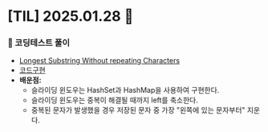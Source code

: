 # [TIL] 2025.01.28 📘

### 📝 코딩테스트 풀이
- [Longest Substring Without repeating Characters](https://leetcode.com/problems/longest-substring-without-repeating-characters/description/)
- [코드구현](https://github.com/no-cy/TIL/blob/main/study/coding-test/java/Level2/3.%20Longest%20Substring%20Without%20Repeating%20Characters.java)
- **배운점:**
  - 슬라이딩 윈도우는 HashSet과 HashMap을 사용하여 구현한다.
  - 슬라이딩 윈도우는 중복이 해결될 때까지 left를 축소한다.
  - 중복된 문자가 발생했을 경우 저장된 문자 중 가장 "왼쪽에 있는 문자부터" 지운다.

